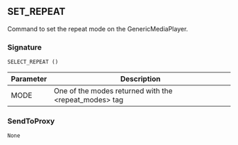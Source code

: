 ## SET\_REPEAT

Command to set the repeat mode on the GenericMediaPlayer.


### Signature

`SELECT_REPEAT ()`


| Parameter | Description |
| --- | --- |
| MODE | One of the modes returned with the \<repeat\_modes\> tag |


### SendToProxy

`None`